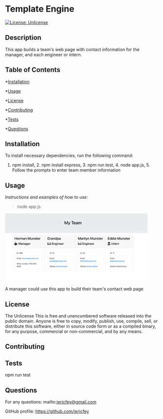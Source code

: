 # Template Engine

[![License: Unlicense](https://img.shields.io/badge/license-Unlicense-blue.svg)](http://unlicense.org/)

## Description

This app builds a team's web page with contact information for the manager, and each engineer or intern.

## Table of Contents

\*[Installation](#installation)

\*[Usage](#usage)

\*[License](#license)

\*[Contributing](#contributing)

\*[Tests](#tests)

\*[Questions](#questions)

## Installation

To install necessary dependencies, run the following command:

1. npm install, 2. npm install express, 3. npm run test, 4. node app.js, 5. Follow the prompts to enter team member information

## Usage

_Instructions and examples of how to use:_

> node app.js

![TemplateEngine Screenshot](./assets/Screenshot.jpg)

A manager could use this app to build their team's contact web page

## License

The Unlicense
This is free and unencumbered software released into the public domain. Anyone is free to copy, modify, publish, use, compile, sell, or distribute this software, either in source code form or as a compiled binary, for any purpose, commercial or non-commercial, and by any means.

## Contributing

## Tests

npm run test

## Questions

For any questions: mailto:jericfey@gmail.com

GitHub profile: https://github.com/jericfey

